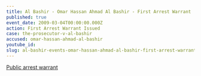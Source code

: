 ```yaml
---
title: Al Bashir - Omar Hassan Ahmad Al Bashir - First Arrest Warrant
published: true
event_date: 2009-03-04T00:00:00.000Z
action: First Arrest Warrant Issued
case: the-prosecutor-v-al-bashir
accused: omar-hassan-ahmad-al-bashir
youtube_id:
slug: al-bashir-events-omar-hassan-ahmad-al-bashir-first-arrest-warrant-
---
```



[Public arrest warrant](http://www.icc-cpi.int/iccdocs/doc/doc639078.pdf)